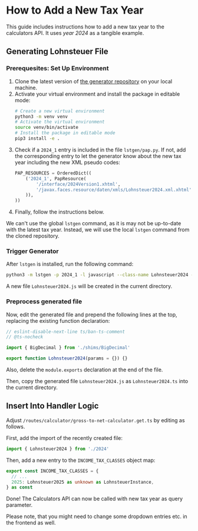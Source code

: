 # How to Add a New Tax Year

This guide includes instructions how to add a new tax year to the calculators API. It uses _year 2024_ as a tangible example.

## Generating Lohnsteuer File

### Prerequesites: Set Up Environment

1. Clone the latest version of [the generator repository](https://github.com/jenner/LstGen) on your local machine.
2. Activate your virtual environment and install the package in editable mode:
   ```bash
   # Create a new virtual environment
   python3 -m venv venv
   # Activate the virtual environment
   source venv/bin/activate
   # Install the package in editable mode
   pip3 install -e .
   ```
3. Check if a `2024_1` entry is included in the file `lstgen/pap.py`. If not, add the corresponding entry to let the generator know about the new tax year including the new XML pseudo codes:
   ```python
   PAP_RESOURCES = OrderedDict((
       ('2024_1', PapResource(
           '/interface/2024Version1.xhtml',
           '/javax.faces.resource/daten/xmls/Lohnsteuer2024.xml.xhtml'
       )),
   ))
   ```
4. Finally, follow the instructions below.

We can't use the global `lstgen` command, as it is may not be up-to-date with the latest tax year. Instead, we will use the local `lstgen` command from the cloned repository.

### Trigger Generator

After `lstgen` is installed, run the following command:

```bash
python3 -m lstgen -p 2024_1 -l javascript --class-name Lohnsteuer2024 --outfile Lohnsteuer2024.js
```

A new file `Lohnsteuer2024.js` will be created in the current directory.

### Preprocess generated file

Now, edit the generated file and prepend the following lines at the top, replacing the existing function declaration:

```ts
// eslint-disable-next-line ts/ban-ts-comment
// @ts-nocheck

import { BigDecimal } from './shims/BigDecimal'

export function Lohnsteuer2024(params = {}) {}
```

Also, delete the `module.exports` declaration at the end of the file.

Then, copy the generated file `Lohnsteuer2024.js` as `Lohnsteuer2024.ts` into the current directory.

## Insert Into Handler Logic

Adjust `/routes/calculator/gross-to-net-calculator.get.ts` by editing as follows.

First, add the import of the recently created file:

```ts
import { Lohnsteuer2024 } from './2024'
```

Then, add a new entry to the `INCOME_TAX_CLASSES` object map:

```ts
export const INCOME_TAX_CLASSES = {
  // ...
  2025: Lohnsteuer2025 as unknown as LohnsteuerInstance,
} as const
```

Done! The Calculators API can now be called with new tax year as query parameter.

Please note, that you might need to change some dropdown entries etc. in the frontend as well.
